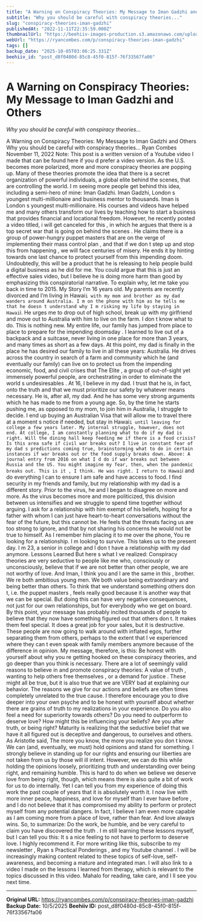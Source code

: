 ```yaml
---
title: "A Warning on Conspiracy Theories: My Message to Iman Gadzhi and Others"
subtitle: "Why you should be careful with conspiracy theories..."
slug: "conspiracy-theories-iman-gadzhi"
publishedAt: "2022-11-11T22:35:59.000Z"
thumbnailUrl: "https://beehiiv-images-production.s3.amazonaws.com/uploads/asset/file/019b4464-cbd5-4b2c-a37e-4764979aa8d5/iman_cropped.png?t=1668526859"
webUrl: "https://ryancombes.com/p/conspiracy-theories-iman-gadzhi"
tags: []
backup_date: "2025-10-05T03:06:25.331Z"
beehiiv_id: "post_d8f0480d-85c8-45f0-815f-76f33567fa06"
---
```


# A Warning on Conspiracy Theories: My Message to Iman Gadzhi and Others

*Why you should be careful with conspiracy theories...*



A Warning on Conspiracy Theories: My Message to Iman Gadzhi and Others Why you should be careful with conspiracy theories... Ryan Combes November 11, 2022 Note: This post is a written version of a Youtube video I made that can be found here if you d prefer a video version. As the U.S. becomes more polarized, more and more conspiracy theories are popping up. Many of these theories promote the idea that there is a secret organization of powerful individuals, a global elite behind the scenes, that are controlling the world. I m seeing more people get behind this idea, including a semi-hero of mine: Iman Gadzhi. Iman Gadzhi, London s youngest multi-millionaire and business mentor to thousands. Iman is London s youngest multi-millionaire. His courses and videos have helped me and many others transform our lives by teaching how to start a business that provides financial and locational freedom. However, he recently posted a video titled, i will get canceled for this , in which he argues that there is a top secret war that is going on behind the scenes . He claims there is a group of power-hungry puppet masters that are on the verge of implementing their mass control plan , and that if we don t step up and stop this from happening , we will face centuries of misery. He ends it by hinting towards one last chance to protect yourself from this impending doom. Undoubtedly, this will be a product that he is releasing to help people build a digital business as he did for me. You could argue that this is just an effective sales video, but I believe he is doing more harm than good by emphasizing this conspiratorial narrative. To explain why, let me take you back in time to 2015. My Story I’m 16 years old. My parents are recently divorced and I’m living in Hawai`i with my mom and brother as my dad wanders around Australia. I m on the phone with him as he tells me that he doesn t understand why I m risking my life by staying in Hawai`i. He urges me to drop out of high school, break up with my girlfriend and move out to Australia with him to live on the farm. I don t know what to do. This is nothing new. My entire life, our family has jumped from place to place to prepare for the impending doomsday . I learned to live out of a backpack and a suitcase, never living in one place for more than 3 years, and many times as short as a few days. At this point, my dad is finally in the place he has desired our family to live in all these years: Australia. He drives across the country in search of a farm and community which he (and eventually our family) can live on to protect us from the impending economic, food, and civil crises that The Elite , a group of out-of-sight yet immensely powerful people, are orchestrating in order to eliminate the world s undesiresables . At 16, I believe in my dad. I trust that he is, in fact, onto the truth and that we must prioritize our safety by whatever means necessary. He is, after all, my dad. And he has some very strong arguments which he has made to me from a young age. So, by the time he starts pushing me, as opposed to my mom, to join him in Australia, I struggle to decide. I end up buying an Australian Visa that will allow me to travel there at a moment s notice if needed, but stay in Hawai`i until leaving for college a few years later. My internal struggle, however, does not end. At college, I am constantly planning what to do if my dad is right. Will the dining hall keep feeding me if there is a food crisis? Is this area safe if civil war breaks out? I live in constant fear of my dad s predictions coming true, brainstorming what to do in certain instances if war breaks out or the food supply breaks down. Above: A journal entry from 2016 on what I d do if war breaks out between Russia and the US. You might imagine my fear, then, when the pandemic breaks out. This is it , I think. He was right. I return to Hawai`i and do everything I can to ensure I am safe and have access to food. I find security in my friends and family, but my relationship with my dad is a different story. Prior to the virus, he and I began to disagree on more and more. As the virus becomes more and more politicized, this division between us intensifies and we struggle to spend time together without arguing. I ask for a relationship with him exempt of his beliefs, hoping for a father with whom I can just have heart-to-heart conversations without the fear of the future, but this cannot be. He feels that the threats facing us are too strong to ignore, and that by not sharing his concerns he would not be true to himself. As I remember him placing it to me over the phone, You re looking for a relationship. I m looking to survive. This takes us to the present day. I m 23, a senior in college and I don t have a relationship with my dad anymore. Lessons Learned But here s what I ve realized: Conspiracy theories are very seductive to people like me who, consciously or unconsciously, believe that if we are not better than other people, we are not worthy of love. And Iman, I think you and I are the same in this , brother. We re both ambitious young men. We both value being extraordinary and being better than others. To think that we understand something others don t, i.e. the puppet masters , feels really good because it is another way that we can be special. But doing this can have very negative consequences, not just for our own relationships, but for everybody who we get on board. By this point, your message has probably incited thousands of people to believe that they now have something figured out that others don t. It makes them feel special. It does a great job for your sales, but it is destructive. These people are now going to walk around with inflated egos, further separating them from others, perhaps to the extent that I ve experienced where they can t even speak with family members anymore because of the difference in opinion. My message, therefore, is this: Be honest with yourself about why you re getting hooked on these conspiracy theories, and go deeper than you think is necessary. There are a lot of seemingly valid reasons to believe in and promote conspiracy theories: A value of truth , wanting to help others free themselves , or a demand for justice . These might all be true, but it is also true that we are VERY bad at explaining our behavior. The reasons we give for our actions and beliefs are often times completely unrelated to the true cause. I therefore encourage you to dive deeper into your own psyche and to be honest with yourself about whether there are grains of truth to my realizations in your experience. Do you also feel a need for superiority towards others? Do you need to outperform to deserve love? How might this be influencing your beliefs? Are you after truth, or being right? Maturity is realizing that the seductive belief that we have it all figured out is deceptive and dangerous, to ourselves and others. As Aristotle said, The more you know, the more you realize you don t know. We can (and, eventually, we must) hold opinions and stand for something. I strongly believe in standing up for our rights and ensuring our liberties are not taken from us by those will ill intent. However, we can do this while holding the opinions loosely, prioritizing truth and understanding over being right, and remaining humble. This is hard to do when we believe we deserve love from being right, though, which means there is also quite a bit of work for us to do internally. Yet I can tell you from my experience of doing this work the past couple of years that it is absolutely worth it. I now live with more inner peace, happiness, and love for myself than I ever have before , and I do not believe that it has compromised my ability to perform or protect myself from any potential dangers. In fact, I believe I am even more capable as I am coming more from a place of love, rather than fear. And love always wins. So, to summarize: Do the work, be humble, and be very careful to claim you have discovered the truth . I m still learning these lessons myself, but I can tell you this: It s a nice feeling to not have to perform to deserve love. I highly recommend it. For more writing like this, subscribe to my newsletter , Ryan s Practical Ponderings , and my Youtube channel . I will be increasingly making content related to these topics of self-love, self-awareness, and becoming a mature and integrated man. I will also link to a video I made on the lessons I learned from therapy, which is relevant to the topics discussed in this video. Mahalo for reading, take care, and I ll see you next time.

---

**Original URL:** https://ryancombes.com/p/conspiracy-theories-iman-gadzhi
**Backup Date:** 10/5/2025
**Beehiiv ID:** post_d8f0480d-85c8-45f0-815f-76f33567fa06
